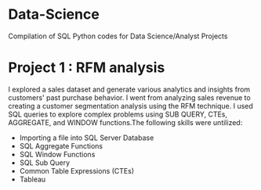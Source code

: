 # Data-Science
Compilation of SQL Python codes for Data Science/Analyst Projects

# Project 1 : RFM analysis 
 I explored a sales dataset and generate various analytics and insights from customers' past purchase behavior. I went from analyzing sales revenue to creating a customer segmentation analysis using the RFM technique. I used SQL queries to explore complex problems using SUB QUERY, CTEs, AGGREGATE, and WINDOW functions.The following skills were untilized:
- Importing a file into SQL Server Database
- SQL Aggregate Functions
- SQL Window Functions
- SQL Sub Query
- Common Table Expressions (CTEs)
- Tableau
